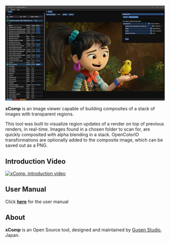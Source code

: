 ![xComp icon](docs/xcomp_sshot_01.jpg)

**xComp** is an image viewer capable of building composites of a stack of images with transparent regions.

This tool was built to visualize region updates of a render on top of previous renders, in real-time. Images found in a chosen folder to scan for, are quickly composited with alpha blending in a stack. OpenColorIO transformations are optionally added to the composite image, which can be saved out as a PNG.

## Introduction Video

[![xComp, introduction video](http://img.youtube.com/vi/3xMG6HqRzgA/0.jpg)](http://www.youtube.com/watch?v=3xMG6HqRzgA "xComp -introduction-")

## User Manual

Click [**here**](https://gugenstudio.github.io/xComp/) for the user manual

## About

**xComp** is an Open Source tool, designed and maintained by [Gugen Studio](https://gugenstudio.co.jp/), Japan.
